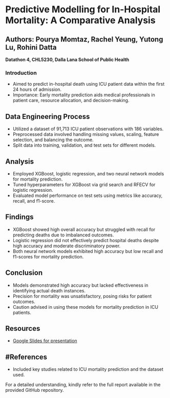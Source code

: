 # Predictive Modelling for In-Hospital Mortality: A Comparative Analysis
## Authors: Pourya Momtaz, Rachel Yeung, Yutong Lu, Rohini Datta

**Datathon 4, CHL5230, Dalla Lana School of Public Health**

### Introduction
- Aimed to predict in-hospital death using ICU patient data within the first 24 hours of admission.
- Importance: Early mortality prediction aids medical professionals in patient care, resource allocation, and decision-making.

## Data Engineering Process
- Utilized a dataset of 91,713 ICU patient observations with 186 variables.
- Preprocessed data involved handling missing values, scaling, feature selection, and balancing the outcome.
- Split data into training, validation, and test sets for different models.

## Analysis
- Employed XGBoost, logistic regression, and two neural network models for mortality prediction.
- Tuned hyperparameters for XGBoost via grid search and RFECV for logistic regression.
- Evaluated model performance on test sets using metrics like accuracy, recall, and f1-score.

## Findings
- XGBoost showed high overall accuracy but struggled with recall for predicting deaths due to imbalanced outcomes.
- Logistic regression did not effectively predict hospital deaths despite high accuracy and moderate discriminatory power.
- Both neural network models exhibited high accuracy but low recall and f1-scores for mortality prediction.

## Conclusion
- Models demonstrated high accuracy but lacked effectiveness in identifying actual death instances.
- Precision for mortality was unsatisfactory, posing risks for patient outcomes.
- Caution advised in using these models for mortality prediction in ICU patients.

## Resources
- [Google Slides for presentation](https://docs.google.com/presentation/d/1ppLDI1yYeg0nWaywNHUkJP7tVQm9S9Wsg2RspHJs13U/edit#slide=id.p)

## #References
- Included key studies related to ICU mortality prediction and the dataset used.

For a detailed understanding, kindly refer to the full report available in the provided GitHub repository.







